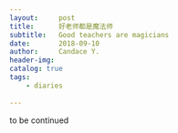 ```yaml
---
layout:     post
title:      好老师都是魔法师 
subtitle:   Good teachers are magicians
date:       2018-09-10
author:     Candace Y.
header-img: 
catalog: true
tags:
    - diaries
    
---
```


to be continued
